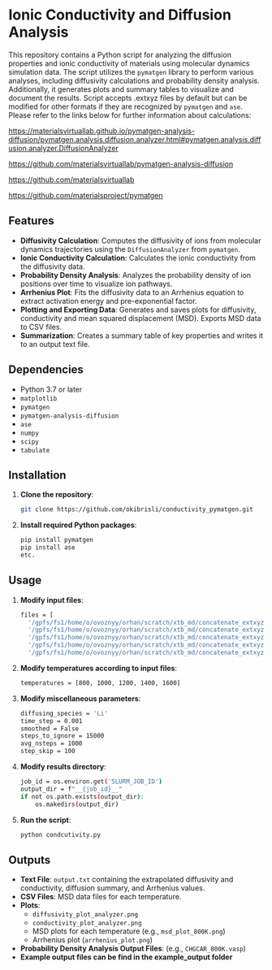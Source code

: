 # Ionic Conductivity and Diffusion Analysis

This repository contains a Python script for analyzing the diffusion properties and ionic conductivity of materials using molecular dynamics simulation data. The script utilizes the `pymatgen` library to perform various analyses, including diffusivity calculations and probability density analysis. Additionally, it generates plots and summary tables to visualize and document the results. Script accepts .extxyz files by default but can be modified for other formats if they are recognized by `pymatgen` and `ase`. Please refer to the links below for further information about calculations:

https://materialsvirtuallab.github.io/pymatgen-analysis-diffusion/pymatgen.analysis.diffusion.analyzer.html#pymatgen.analysis.diffusion.analyzer.DiffusionAnalyzer

https://github.com/materialsvirtuallab/pymatgen-analysis-diffusion

https://github.com/materialsvirtuallab

https://github.com/materialsproject/pymatgen
## Features

- **Diffusivity Calculation**: Computes the diffusivity of ions from molecular dynamics trajectories using the `DiffusionAnalyzer` from `pymatgen`. 
- **Ionic Conductivity Calculation**: Calculates the ionic conductivity from the diffusivity data.
- **Probability Density Analysis**: Analyzes the probability density of ion positions over time to visualize ion pathways.
- **Arrhenius Plot**: Fits the diffusivity data to an Arrhenius equation to extract activation energy and pre-exponential factor.
- **Plotting and Exporting Data**: Generates and saves plots for diffusivity, conductivity and mean squared displacement (MSD). Exports MSD data to CSV files.
- **Summarization**: Creates a summary table of key properties and writes it to an output text file.

## Dependencies

- Python 3.7 or later
- `matplotlib`
- `pymatgen`
- `pymatgen-analysis-diffusion`
- `ase`
- `numpy`
- `scipy`
- `tabulate`

## Installation

1. **Clone the repository**:
   ```bash
   git clone https://github.com/okibrisli/conductivity_pymatgen.git
   
2. **Install required Python packages**:
   ```bash
   pip install pymatgen
   pip install ase
   etc.
## Usage
1. **Modify input files**:
   ```bash
   files = [
     '/gpfs/fs1/home/o/ovoznyy/orhan/scratch/xtb_md/concatenate_extxyz/L4_800_final.extxyz',
     '/gpfs/fs1/home/o/ovoznyy/orhan/scratch/xtb_md/concatenate_extxyz/M4_1000_final.extxyz',
     '/gpfs/fs1/home/o/ovoznyy/orhan/scratch/xtb_md/concatenate_extxyz/N4_1200_final.extxyz',
     '/gpfs/fs1/home/o/ovoznyy/orhan/scratch/xtb_md/concatenate_extxyz/O4_1400_final.extxyz',
     '/gpfs/fs1/home/o/ovoznyy/orhan/scratch/xtb_md/concatenate_extxyz/P4_1600_final.extxyz',]

2. **Modify temperatures according to input files**:
   ```bash
   temperatures = [800, 1000, 1200, 1400, 1600] 
3. **Modify miscellaneous parameters**:
   ```bash
   diffusing_species = 'Li'
   time_step = 0.001
   smoothed = False
   steps_to_ignore = 15000
   avg_nsteps = 1000
   step_skip = 100
4. **Modify results directory**:
   ```bash
   job_id = os.environ.get('SLURM_JOB_ID')
   output_dir = f"__{job_id}__"
   if not os.path.exists(output_dir):
       os.makedirs(output_dir)
5. **Run the script**:
   ```bash
   python condcutivity.py

## Outputs

- **Text File**: `output.txt` containing the extrapolated diffusivity and conductivity, diffusion summary, and Arrhenius values.
- **CSV Files**: MSD data files for each temperature.
- **Plots**:
  - `diffusivity_plot_analyzer.png`
  - `conductivity_plot_analyzer.png`
  - MSD plots for each temperature (e.g., `msd_plot_800K.png`)
  - Arrhenius plot (`arrhenius_plot.png`)
- **Probability Density Analysis Output Files**: (e.g., `CHGCAR_800K.vasp`)
- **Example output files can be find in the example_output folder**
   